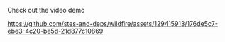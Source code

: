 Check out the video demo




https://github.com/stes-and-deps/wildfire/assets/129415913/176de5c7-ebe3-4c20-be5d-21d877c10869

